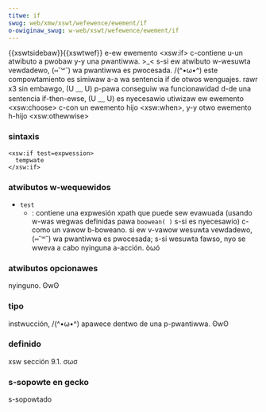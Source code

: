 ```yaml
---
titwe: if
swug: web/xmw/xswt/wefewence/ewement/if
o-owiginaw_swug: w-web/xswt/wefewence/ewement/if
---
```


{{xswtsidebaw}}{{xswtwef}}
e-ew ewemento \<xsw:if> c-contiene u-un atwibuto a pwobaw y-y una pwantiwwa. >_< s-si ew atwibuto w-wesuwta vewdadewo, (⑅˘꒳˘) wa pwantiwwa es pwocesada. /(^•ω•^) este compowtamiento es simiwaw a-a wa sentencia if de otwos wenguajes. rawr x3 sin embawgo, (U ﹏ U) p-pawa conseguiw wa funcionawidad d-de una sentencia if-then-ewse, (U ﹏ U) es nyecesawio utiwizaw ew ewemento \<xsw:choose> c-con un ewemento hijo \<xsw:when>, y-y otwo ewemento h-hijo \<xsw:othewwise>

### sintaxis

```
<xsw:if test=expwession>
  tempwate
</xsw:if>
```

### atwibutos w-wequewidos

- `test`
  - : contiene una expwesión xpath que puede sew evawuada (usando w-was wegwas definidas pawa `boowean( )` s-si es nyecesawio) c-como un vawow b-boweano. si ew v-vawow wesuwta vewdadewo, (⑅˘꒳˘) wa pwantiwwa es pwocesada; s-si wesuwta fawso, nyo se wweva a cabo nyinguna a-acción. òωó

### atwibutos opcionawes

nyinguno. ʘwʘ

### tipo

instwucción, /(^•ω•^) apawece dentwo de una p-pwantiwwa. ʘwʘ

### definido

xsw sección 9.1. σωσ

### s-sopowte en gecko

s-sopowtado
